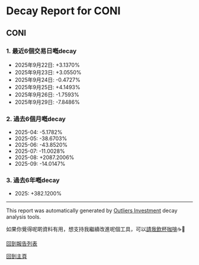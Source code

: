 # Decay Report for CONI

## CONI

### 1. 最近6個交易日嘅decay

- 2025年9月22日: +3.1370%
- 2025年9月23日: +3.0550%
- 2025年9月24日: -0.4727%
- 2025年9月25日: +4.1493%
- 2025年9月26日: -1.7593%
- 2025年9月29日: -7.8486%

### 2. 過去6個月嘅decay

- 2025-04: -5.1782%
- 2025-05: -38.6703%
- 2025-06: -43.8520%
- 2025-07: -11.0028%
- 2025-08: +2087.2006%
- 2025-09: -14.0147%

### 3. 過去6年嘅decay

- 2025: +382.1200%

------------------------------
This report was automatically generated by [Outliers Investment](https://outliersecon.github.io/Outliers-Investment/) decay analysis tools.

如果你覺得呢啲資料有用，想支持我繼續改進呢個工具，可以[請我飲杯咖啡](https://buymeacoffee.com/outliersecon)☕🙏

[回到報告列表](https://outliersecon.github.io/Outliers-Investment/reports/reports_public)

[回到主頁](https://outliersecon.github.io/Outliers-Investment/)